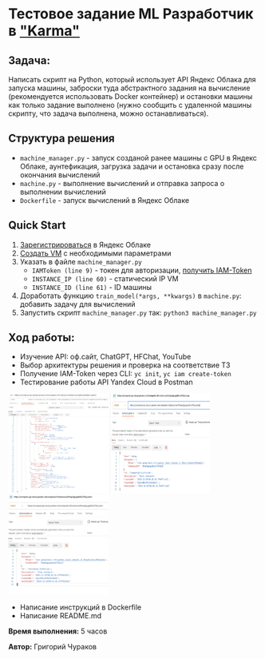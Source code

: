 # Тестовое задание ML Разработчик в ["Karma"](https://karma-control.ru)

## Задача:
Написать скрипт на Python, который использует API Яндекс Облака
для запуска машины, заброски туда абстрактного задания на вычисление 
(рекомендуется использовать Docker контейнер) и остановки машины
как только задание выполнено (нужно сообщить с удаленной машины скрипту, 
что задача выполнена, можно останавливаться). 

## Структура решения
- `machine_manager.py` - запуск созданой ранее машины с GPU в Яндекс Облаке, аунтефикация, загрузка задачи и остановка сразу после окончания вычислений
- `machine.py` - выполнение вычислений и отправка запроса о выполнении вычислений
- `Dockerfile` - запуск вычислений в Яндекс Облаке 

## Quick Start
1. [Зарегистрироваться](https://console.cloud.yandex.ru/) в Яндекс Облаке
2. [Создать VM](https://console.cloud.yandex.ru/folders/b1gj4ie44n9bvvuqljvh/compute/create-instance) с необходимыми параметрами
3. Указать в файле `machine_manager.py` 
   - `IAMToken (line 9)` - токен для авторизации, [получить IAM-Token](https://cloud.yandex.ru/docs/iam/operations/iam-token/create-for-sa)
   - `INSTANCE_IP (line 60)` - статический IP VM
   - `INSTANCE_ID (line 61)` - ID машины
4. Доработать функцию `train_model(*args, **kwargs)` в `machine.py`: добавить задачу для вычислений
5. Запустить скрипт `machine_manager.py` так: `python3 machine_manager.py`


## Ход работы:
- Изучение API: оф.сайт, ChatGPT, HFChat, YouTube
- Выбор архитектуры решения и проверка на соответствие ТЗ
- Получение IAM-Token через CLI:
  `yc init`, `yc iam create-token`
- Тестирование работы API Yandex Cloud в Postman

<p>
    <img width="200px" height="200px" src="img.png" alt="qr"/>
    <img height="200px" width="200px" src="img_1.png" alt="qr"/>
    <img height="200px" width="200px" src="img_2.png" alt="qr"/>
</p>


- Написание инструкций в Dockerfile
- Написание README.md

**Время выполнения:** 5 часов

**Автор:** Григорий Чураков
